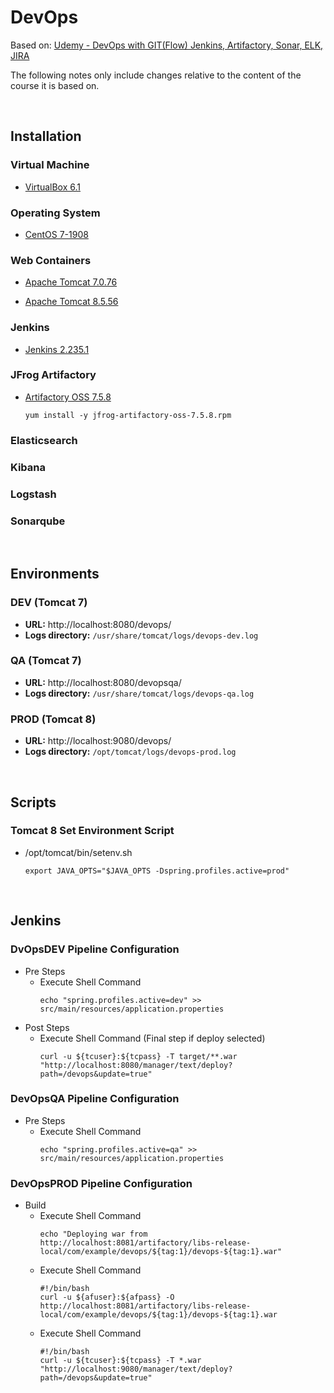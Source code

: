 # DevOps
Based on: [Udemy - DevOps with GIT(Flow) Jenkins, Artifactory, Sonar, ELK, JIRA](https://www.udemy.com/course/devops-with-git-jenkins-artifactory-and-elk-stack)

The following notes only include changes relative to the content of the course it is based on.

<br />

## Installation
### Virtual Machine
* [VirtualBox 6.1](https://www.virtualbox.org/)

### Operating System
* [CentOS 7-1908](https://sourceforge.net/projects/osboxes/files/v/vb/10-C-nt/7/7-1908/Cos-1908-VB-32bit.7z/download)

### Web Containers
* [Apache Tomcat 7.0.76](https://www.digitalocean.com/community/tutorials/how-to-install-apache-tomcat-7-on-centos-7-via-yum)

* [Apache Tomcat 8.5.56](https://www.digitalocean.com/community/tutorials/how-to-install-apache-tomcat-8-on-centos-7)

### Jenkins
* [Jenkins 2.235.1](https://linuxize.com/post/how-to-install-jenkins-on-centos-7/)

### JFrog Artifactory
* [Artifactory OSS 7.5.8](https://www.jfrog.com/confluence/display/JFROG/Installing+Artifactory#InstallingArtifactory-RPMInstallation)
  ```
  yum install -y jfrog-artifactory-oss-7.5.8.rpm
  ```

### Elasticsearch

### Kibana

### Logstash

### Sonarqube

<br />

## Environments
### DEV (Tomcat 7)
* <b>URL:</b> http://localhost:8080/devops/
* <b>Logs directory:</b> ```/usr/share/tomcat/logs/devops-dev.log```

### QA (Tomcat 7)
* <b>URL:</b> http://localhost:8080/devopsqa/
* <b>Logs directory:</b> ```/usr/share/tomcat/logs/devops-qa.log```

### PROD (Tomcat 8)
* <b>URL:</b> http://localhost:9080/devops/
* <b>Logs directory:</b> ```/opt/tomcat/logs/devops-prod.log```

<br />

## Scripts
### Tomcat 8 Set Environment Script
* /opt/tomcat/bin/setenv.sh
  ```
  export JAVA_OPTS="$JAVA_OPTS -Dspring.profiles.active=prod"
  ```

<br />

## Jenkins
### DvOpsDEV Pipeline Configuration
* Pre Steps
  * Execute Shell Command
    ```
    echo "spring.profiles.active=dev" >> src/main/resources/application.properties
    ```
* Post Steps
  * Execute Shell Command (Final step if deploy selected)
    ```
    curl -u ${tcuser}:${tcpass} -T target/**.war "http://localhost:8080/manager/text/deploy?path=/devops&update=true"
    ```

### DevOpsQA Pipeline Configuration
* Pre Steps
  * Execute Shell Command
    ```
    echo "spring.profiles.active=qa" >> src/main/resources/application.properties
    ```


### DevOpsPROD Pipeline Configuration
* Build
  * Execute Shell Command
    ```
    echo "Deploying war from http://localhost:8081/artifactory/libs-release-local/com/example/devops/${tag:1}/devops-${tag:1}.war"
    ```
  * Execute Shell Command
     ```
     #!/bin/bash
    curl -u ${afuser}:${afpass} -O http://localhost:8081/artifactory/libs-release-local/com/example/devops/${tag:1}/devops-${tag:1}.war
    ```
  * Execute Shell Command
    ```
    #!/bin/bash
    curl -u ${tcuser}:${tcpass} -T *.war "http://localhost:9080/manager/text/deploy?path=/devops&update=true"
    ```
